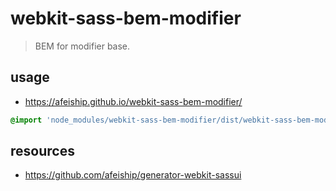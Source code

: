 # webkit-sass-bem-modifier
> BEM for modifier base.

## usage
+ https://afeiship.github.io/webkit-sass-bem-modifier/

```scss
@import 'node_modules/webkit-sass-bem-modifier/dist/webkit-sass-bem-modifier.scss';
```

## resources
+ https://github.com/afeiship/generator-webkit-sassui
